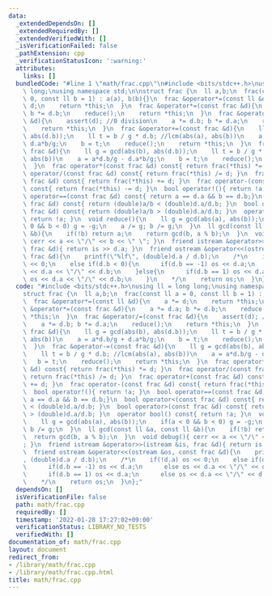 ```yaml
---
data:
  _extendedDependsOn: []
  _extendedRequiredBy: []
  _extendedVerifiedWith: []
  _isVerificationFailed: false
  _pathExtension: cpp
  _verificationStatusIcon: ':warning:'
  attributes:
    links: []
  bundledCode: "#line 1 \"math/frac.cpp\"\n#include <bits/stdc++.h>\nusing ll = long\
    \ long;\nusing namespace std;\n\nstruct frac {\n  ll a,b;\n  frac(const ll a =\
    \ 0, const ll b = 1) : a(a), b(b){}\n  frac &operator*=(const ll &d){\n    a *=\
    \ d;\n    return *this;\n  }\n  frac &operator*=(const frac &d){\n    a *= d.a;\
    \ b *= d.b;\n    reduce();\n    return *this;\n  }\n  frac &operator/=(const frac\
    \ &d){\n    assert(d); //0 division\n    a *= d.b; b *= d.a;\n    reduce();\n\
    \    return *this;\n  }\n  frac &operator+=(const frac &d){\n    ll g = gcd(abs(b),\
    \ abs(d.b));\n    ll t = b / g * d.b; //lcm(abs(a), abs(b))\n    a = a*d.b/g +\
    \ d.a*b/g;\n    b = t;\n    reduce();\n    return *this;\n  }\n  frac &operator-=(const\
    \ frac &d){\n    ll g = gcd(abs(b), abs(d.b));\n    ll t = b / g * d.b; //lcm(abs(a),\
    \ abs(b))\n    a = a*d.b/g - d.a*b/g;\n    b = t;\n    reduce();\n    return *this;\n\
    \  }\n  frac operator*(const frac &d) const{ return frac(*this) *= d; }\n  frac\
    \ operator/(const frac &d) const{ return frac(*this) /= d; }\n  frac operator+(const\
    \ frac &d) const{ return frac(*this) += d; }\n  frac operator-(const frac &d)\
    \ const{ return frac(*this) -= d; }\n  bool operator!(){ return !a; }\n  bool\
    \ operator==(const frac &d) const{ return a == d.a && b == d.b;}\n  bool operator<(const\
    \ frac &d) const{ return (double)a/b < (double)d.a/d.b; }\n  bool operator>(const\
    \ frac &d) const{ return (double)a/b > (double)d.a/d.b; }\n  operator bool() const{\
    \ return !a; }\n  void reduce(){\n    ll g = gcd(abs(a), abs(b));\n    if(a <\
    \ 0 && b < 0) g = -g;\n    a /= g; b /= g;\n  }\n  ll gcd(const ll &a, const ll\
    \ &b){\n    if(!b) return a;\n    return gcd(b, a % b);\n  }\n  void debug(){\
    \ cerr << a << \"/\" << b << \" \"; }\n  friend istream &operator>>(istream &is,\
    \ frac &d){ return is >> d.a; }\n  friend ostream &operator<<(ostream &os, const\
    \ frac &d){\n    printf(\"%lf\", (double)d.a / d.b);\n    /*\n    if(!d.a) os\
    \ << 0;\n    else if(d.b < 0){\n      if(d.b == -1) os << d.a;\n      else os\
    \ << d.a << \"/\" << d.b;\n    }else{\n      if(d.b == 1) os << d.a;\n      else\
    \ os << d.a << \"/\" << d.b;\n    }\n    */\n    return os;\n  }\n};\n"
  code: "#include <bits/stdc++.h>\nusing ll = long long;\nusing namespace std;\n\n\
    struct frac {\n  ll a,b;\n  frac(const ll a = 0, const ll b = 1) : a(a), b(b){}\n\
    \  frac &operator*=(const ll &d){\n    a *= d;\n    return *this;\n  }\n  frac\
    \ &operator*=(const frac &d){\n    a *= d.a; b *= d.b;\n    reduce();\n    return\
    \ *this;\n  }\n  frac &operator/=(const frac &d){\n    assert(d); //0 division\n\
    \    a *= d.b; b *= d.a;\n    reduce();\n    return *this;\n  }\n  frac &operator+=(const\
    \ frac &d){\n    ll g = gcd(abs(b), abs(d.b));\n    ll t = b / g * d.b; //lcm(abs(a),\
    \ abs(b))\n    a = a*d.b/g + d.a*b/g;\n    b = t;\n    reduce();\n    return *this;\n\
    \  }\n  frac &operator-=(const frac &d){\n    ll g = gcd(abs(b), abs(d.b));\n\
    \    ll t = b / g * d.b; //lcm(abs(a), abs(b))\n    a = a*d.b/g - d.a*b/g;\n \
    \   b = t;\n    reduce();\n    return *this;\n  }\n  frac operator*(const frac\
    \ &d) const{ return frac(*this) *= d; }\n  frac operator/(const frac &d) const{\
    \ return frac(*this) /= d; }\n  frac operator+(const frac &d) const{ return frac(*this)\
    \ += d; }\n  frac operator-(const frac &d) const{ return frac(*this) -= d; }\n\
    \  bool operator!(){ return !a; }\n  bool operator==(const frac &d) const{ return\
    \ a == d.a && b == d.b;}\n  bool operator<(const frac &d) const{ return (double)a/b\
    \ < (double)d.a/d.b; }\n  bool operator>(const frac &d) const{ return (double)a/b\
    \ > (double)d.a/d.b; }\n  operator bool() const{ return !a; }\n  void reduce(){\n\
    \    ll g = gcd(abs(a), abs(b));\n    if(a < 0 && b < 0) g = -g;\n    a /= g;\
    \ b /= g;\n  }\n  ll gcd(const ll &a, const ll &b){\n    if(!b) return a;\n  \
    \  return gcd(b, a % b);\n  }\n  void debug(){ cerr << a << \"/\" << b << \" \"\
    ; }\n  friend istream &operator>>(istream &is, frac &d){ return is >> d.a; }\n\
    \  friend ostream &operator<<(ostream &os, const frac &d){\n    printf(\"%lf\"\
    , (double)d.a / d.b);\n    /*\n    if(!d.a) os << 0;\n    else if(d.b < 0){\n\
    \      if(d.b == -1) os << d.a;\n      else os << d.a << \"/\" << d.b;\n    }else{\n\
    \      if(d.b == 1) os << d.a;\n      else os << d.a << \"/\" << d.b;\n    }\n\
    \    */\n    return os;\n  }\n};"
  dependsOn: []
  isVerificationFile: false
  path: math/frac.cpp
  requiredBy: []
  timestamp: '2022-01-28 17:27:02+09:00'
  verificationStatus: LIBRARY_NO_TESTS
  verifiedWith: []
documentation_of: math/frac.cpp
layout: document
redirect_from:
- /library/math/frac.cpp
- /library/math/frac.cpp.html
title: math/frac.cpp
---
```

